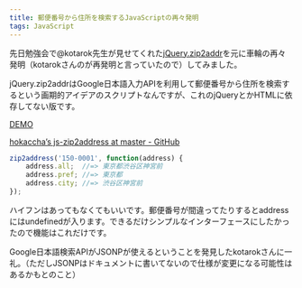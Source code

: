 ```yaml
---
title: 郵便番号から住所を検索するJavaScriptの再々発明
tags: JavaScript
---
```


先日勉強会で@kotarok先生が見せてくれた[jQuery.zip2addr](https://github.com/kotarok/jQuery.zip2addr)を元に車輪の再々発明（kotarokさんのが再発明と言っていたので）してみました。

jQuery.zip2addrはGoogle日本語入力APIを利用して郵便番号から住所を検索するという画期的アイデアのスクリプトなんですが、これのjQueryとかHTMLに依存してない版です。

[DEMO](/sample/2010-11-10-10190952/index.html)

[hokaccha’s js-zip2address at master - GitHub](https://github.com/hokaccha/js-zip2address)

```javascript
zip2address('150-0001', function(address) {
    address.all;  //=> 東京都渋谷区神宮前
    address.pref; //=> 東京都
    address.city; //=> 渋谷区神宮前
});
```

ハイフンはあってもなくてもいいです。郵便番号が間違ってたりするとaddressにはundefinedが入ります。できるだけシンプルなインターフェースにしたかったので機能はこれだけです。

Google日本語検索APIがJSONPが使えるということを発見したkotarokさんに一礼。（ただしJSONPはドキュメントに書いてないので仕様が変更になる可能性はあるかもとのこと）
